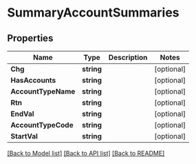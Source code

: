 # SummaryAccountSummaries

## Properties

Name | Type | Description | Notes
------------ | ------------- | ------------- | -------------
**Chg** | **string** |  | [optional] 
**HasAccounts** | **string** |  | [optional] 
**AccountTypeName** | **string** |  | [optional] 
**Rtn** | **string** |  | [optional] 
**EndVal** | **string** |  | [optional] 
**AccountTypeCode** | **string** |  | [optional] 
**StartVal** | **string** |  | [optional] 

[[Back to Model list]](../README.md#documentation-for-models) [[Back to API list]](../README.md#documentation-for-api-endpoints) [[Back to README]](../README.md)


